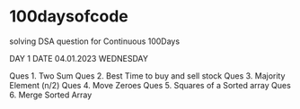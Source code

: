 # 100daysofcode
solving DSA question for Continuous 100Days

DAY 1
DATE 04.01.2023 WEDNESDAY

Ques 1. Two Sum
Ques 2. Best Time to buy and sell stock
Ques 3. Majority Element (n/2)
Ques 4. Move Zeroes
Ques 5. Squares of a Sorted array 
Ques 6. Merge Sorted Array